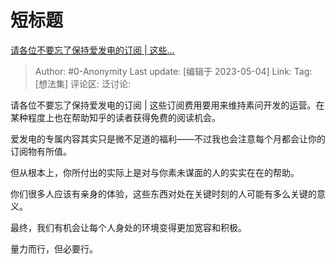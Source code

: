 # 短标题
[请各位不要忘了保持爱发电的订阅 | 这些…](https://www.zhihu.com/pin/1637539036125544448)

> Author: #0-Anonymity
> Last update: [编辑于 2023-05-04]
> Link:
> Tag: [想法集]
> 评论区:
> 泛讨论:

请各位不要忘了保持爱发电的订阅 | 这些订阅费用要用来维持素问开发的运营。在某种程度上也在帮助知乎的读者获得免费的阅读机会。

爱发电的专属内容其实只是微不足道的福利——不过我也会注意每个月都会让你的订阅物有所值。

但从根本上，你所付出的实际上是对与你素未谋面的人的实实在在的帮助。

你们很多人应该有亲身的体验，这些东西对处在关键时刻的人可能有多么关键的意义。

最终，我们有机会让每个人身处的环境变得更加宽容和积极。

量力而行，但必要行。
